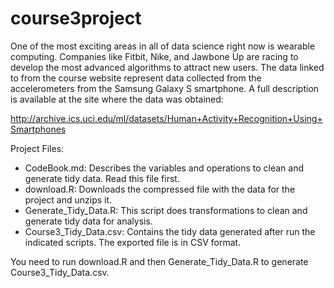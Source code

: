 # course3project

One of the most exciting areas in all of data science right now is wearable computing. Companies like Fitbit, Nike, and Jawbone Up are racing to develop the most advanced algorithms to attract new users. The data linked to from the course website represent data collected from the accelerometers from the Samsung Galaxy S smartphone. A full description is available at the site where the data was obtained:

http://archive.ics.uci.edu/ml/datasets/Human+Activity+Recognition+Using+Smartphones 

Project Files:

* CodeBook.md: Describes the variables and operations to clean and generate tidy data. Read this file first.
* download.R: Downloads the compressed file with the data for the project and unzips it.
* Generate_Tidy_Data.R: This script does transformations to clean and generate tidy data for analysis.
* Course3_Tidy_Data.csv: Contains the tidy data generated after run the indicated scripts. The exported file is in CSV format.

You need to run download.R and then Generate_Tidy_Data.R to generate Course3_Tidy_Data.csv.


